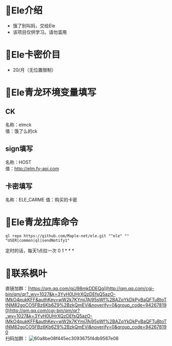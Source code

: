 # 🍁Ele介绍
- 饿了别叫妈，交给Ele
- 该项目仅供学习。请勿滥用

# 🍁Ele卡密价目

- 20/月（无位置限制）

# 🍁Ele青龙环境变量填写

## CK
 名称：elmck  
 值：饿了么的ck
## sign填写
 名称：HOST  
 值：http://elm.fy-api.com
## 卡密填写
 名称：ELE_CARME
 值：购买的卡密
 
# 🍁Ele青龙拉库命令

```
ql repo https://github.com/Maple-net/ele.git "^ele" "" "USER|common|ql|sendNotify1"
```
定时的话，每天1点拉一次 0 1 * * *

# 🍁联系枫叶

直链加群：[https://qm.qq.com/q/J98mkDDEQg](http://qm.qq.com/cgi-bin/qm/qr?_wv=1027&k=3YyH0UHrXQzDEfsQ5azO-IMkO4pukKFF&authKey=wW2k7KYmi7Aj95sWf%2BAZqYkDkPyBaQFTuBtoTtNM82goCO5FBz6Kb6Z9%2BzkQmEVi&noverify=0&group_code=942678190)http://qm.qq.com/cgi-bin/qm/qr?_wv=1027&k=3YyH0UHrXQzDEfsQ5azO-IMkO4pukKFF&authKey=wW2k7KYmi7Aj95sWf%2BAZqYkDkPyBaQFTuBtoTtNM82goCO5FBz6Kb6Z9%2BzkQmEVi&noverify=0&group_code=942678190  
扫码加群：
![60a8be08f445ec3093675f4db9567e08](https://github.com/Maple-net/ele/assets/149787450/b5488fe8-0c93-4701-b409-3fd6bd6b74db)


